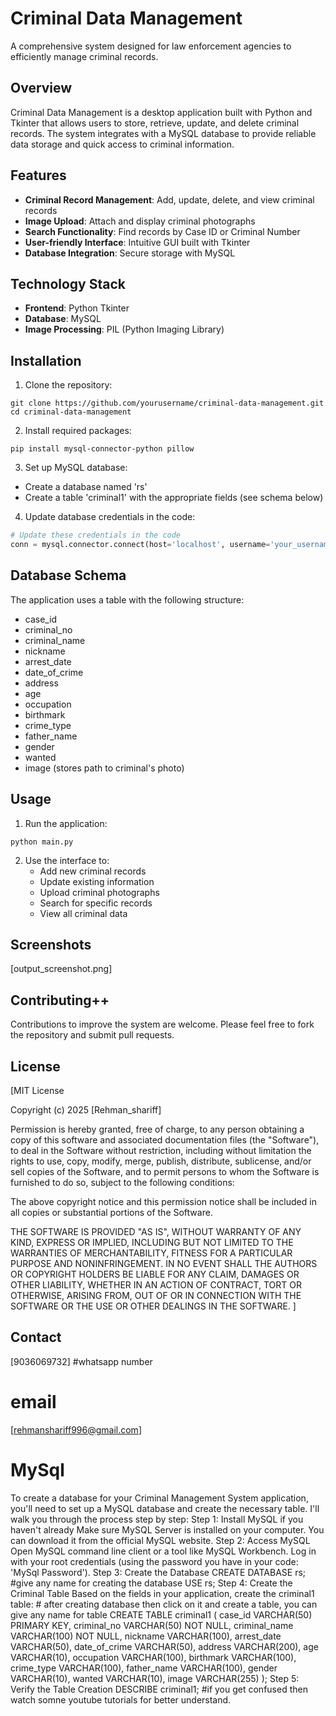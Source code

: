 # Criminal Data Management

A comprehensive system designed for law enforcement agencies to efficiently manage criminal records.

## Overview

Criminal Data Management is a desktop application built with Python and Tkinter that allows users to store, retrieve, update, and delete criminal records. The system integrates with a MySQL database to provide reliable data storage and quick access to criminal information.

## Features

- **Criminal Record Management**: Add, update, delete, and view criminal records
- **Image Upload**: Attach and display criminal photographs
- **Search Functionality**: Find records by Case ID or Criminal Number
- **User-friendly Interface**: Intuitive GUI built with Tkinter
- **Database Integration**: Secure storage with MySQL

## Technology Stack

- **Frontend**: Python Tkinter
- **Database**: MySQL
- **Image Processing**: PIL (Python Imaging Library)

## Installation

1. Clone the repository:
```
git clone https://github.com/yourusername/criminal-data-management.git
cd criminal-data-management
```

2. Install required packages:
```
pip install mysql-connector-python pillow
```

3. Set up MySQL database:
- Create a database named 'rs'
- Create a table 'criminal1' with the appropriate fields (see schema below)

4. Update database credentials in the code:
```python
# Update these credentials in the code
conn = mysql.connector.connect(host='localhost', username='your_username', password='your_password', database='rs')
```

## Database Schema

The application uses a table with the following structure:
- case_id
- criminal_no
- criminal_name
- nickname
- arrest_date
- date_of_crime
- address
- age
- occupation
- birthmark
- crime_type
- father_name
- gender
- wanted
- image (stores path to criminal's photo)

## Usage

1. Run the application:
```
python main.py
```

2. Use the interface to:
   - Add new criminal records
   - Update existing information
   - Upload criminal photographs
   - Search for specific records
   - View all criminal data

## Screenshots

[output_screenshot.png]

## Contributing++

Contributions to improve the system are welcome. Please feel free to fork the repository and submit pull requests.

## License

[MIT License

Copyright (c) 2025 [Rehman_shariff]

Permission is hereby granted, free of charge, to any person obtaining a copy
of this software and associated documentation files (the "Software"), to deal
in the Software without restriction, including without limitation the rights
to use, copy, modify, merge, publish, distribute, sublicense, and/or sell
copies of the Software, and to permit persons to whom the Software is
furnished to do so, subject to the following conditions:

The above copyright notice and this permission notice shall be included in all
copies or substantial portions of the Software.

THE SOFTWARE IS PROVIDED "AS IS", WITHOUT WARRANTY OF ANY KIND, EXPRESS OR
IMPLIED, INCLUDING BUT NOT LIMITED TO THE WARRANTIES OF MERCHANTABILITY,
FITNESS FOR A PARTICULAR PURPOSE AND NONINFRINGEMENT. IN NO EVENT SHALL THE
AUTHORS OR COPYRIGHT HOLDERS BE LIABLE FOR ANY CLAIM, DAMAGES OR OTHER
LIABILITY, WHETHER IN AN ACTION OF CONTRACT, TORT OR OTHERWISE, ARISING FROM,
OUT OF OR IN CONNECTION WITH THE SOFTWARE OR THE USE OR OTHER DEALINGS IN THE
SOFTWARE.
]

## Contact

[9036069732] #whatsapp number

# email 

[rehmanshariff996@gmail.com]


# MySql
To create a database for your Criminal Management System application, you'll need to set up a MySQL database and create the necessary table. I'll walk you through the process step by step:
Step 1: Install MySQL if you haven't already
Make sure MySQL Server is installed on your computer. You can download it from the official MySQL website.
Step 2: Access MySQL
Open MySQL command line client or a tool like MySQL Workbench. Log in with your root credentials (using the password you have in your code: 'MySql Password').
Step 3: Create the Database
CREATE DATABASE rs;   #give any name for creating the database
USE rs;
Step 4: Create the Criminal Table
Based on the fields in your application, create the criminal1 table:   # after creating database then click on it and create a table, you can give any name for table 
CREATE TABLE criminal1 (
    case_id VARCHAR(50) PRIMARY KEY,
    criminal_no VARCHAR(50) NOT NULL,
    criminal_name VARCHAR(100) NOT NULL,
    nickname VARCHAR(100),
    arrest_date VARCHAR(50),
    date_of_crime VARCHAR(50),
    address VARCHAR(200),
    age VARCHAR(10),
    occupation VARCHAR(100),
    birthmark VARCHAR(100),
    crime_type VARCHAR(100),
    father_name VARCHAR(100),
    gender VARCHAR(10),
    wanted VARCHAR(10),
    image VARCHAR(255)
);
Step 5: Verify the Table Creation
DESCRIBE criminal1;  #if you get confused then watch somne youtube tutorials for better understand.

